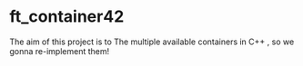 # ft_container42
The aim of this project is to The multiple available containers in C++ , so we gonna re-implement them!
